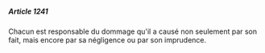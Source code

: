 ##### Article 1241

Chacun est responsable du dommage qu'il a causé non seulement par son fait, mais encore par sa négligence ou par son imprudence.


